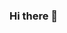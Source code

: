 ### Hi there 👋

<!--
**anshu-kumarr/anshu-kumarr** is a ✨ _special_ ✨ repository because its `README.md` (this file) appears on your GitHub profile.

Here are some ideas to get you started:

- 🔭 I’m currently working on my personal Website 
- 🌱 I’m currently learning Next.js and jest.

![Anshu's GitHub stats](https://github-readme-stats.vercel.app/api?username=anshu-kumarr&show_icons=true&theme=radical)

-->
